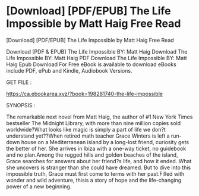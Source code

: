 # [Download] [PDF/EPUB] The Life Impossible by Matt Haig Free Read
[Download] [PDF/EPUB] The Life Impossible by Matt Haig Free Read

Download [PDF & EPUB] The Life Impossible BY: Matt Haig Download The Life Impossible BY: Matt Haig PDF Download The Life Impossible BY: Matt Haig Epub Download For Free eBook is available to download eBooks include PDF, ePub and Kindle, Audiobook Versions.

GET FILE :

https://ca.ebookarea.xyz/?book=198281740-the-life-impossible

SYNOPSIS : 

The remarkable next novel from Matt Haig, the author of #1 New York Times bestseller The Midnight Library, with more than nine million copies sold worldwide?What looks like magic is simply a part of life we don?t understand yet??When retired math teacher Grace Winters is left a run-down house on a Mediterranean island by a long-lost friend, curiosity gets the better of her. She arrives in Ibiza with a one-way ticket, no guidebook and no plan.Among the rugged hills and golden beaches of the island, Grace searches for answers about her friend?s life, and how it ended. What she uncovers is stranger than she could have dreamed. But to dive into this impossible truth, Grace must first come to terms with her past.Filled with wonder and wild adventure, thisis a story of hope and the life-changing power of a new beginning.
